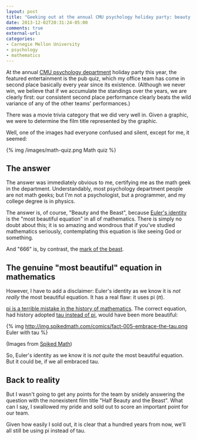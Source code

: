 ```yaml
---
layout: post
title: "Geeking out at the annual CMU psychology holiday party: beauty and selling out"
date: 2013-12-02T20:31:24-05:00
comments: true
external-url: 
categories: 
- Carnegie Mellon University
- psychology
- mathematics
---
```

At the annual [CMU psychology department](http://www.psy.cmu.edu/) holiday party this year, the featured entertainment is the pub quiz, which my office team has come in second place basically every year since its existence. (Although we never win, we believe that if we accumulate the standings over the years, we are clearly first: our consistent second place performance clearly beats the wild variance of any of the other teams' performances.)

There was a movie trivia category that we did very well in. Given a graphic, we were to determine the film title represented by the graphic.

Well, one of the images had everyone confused and silent, except for me, it seemed:

{% img /images/math-quiz.png Math quiz %}

<!--more-->

## The answer

The answer was immediately obvious to me, certifying me as the math geek in the department. Understandably, most psychology department people are not math geeks; but I'm not a psychologist, but a programmer, and my college degree is in physics.

The answer is, of course, "Beauty and the Beast", because [Euler's identity](http://en.wikipedia.org/wiki/Euler%27s_identity) is the "most beautiful equation" in all of mathematics. There is simply no doubt about this; it is so amazing and wondrous that if you've studied mathematics seriously, contemplating this equation is like seeing God or something.

And "666" is, by contrast, the [mark of the beast](http://en.wikipedia.org/wiki/Number_of_the_beast).

## The genuine "most beautiful" equation in mathematics

However, I have to add a disclaimer: Euler's identity as we know it is *not really* the most beautiful equation. It has a real flaw: it uses pi (*π*).

[pi is a terrible mistake in the history of mathematics](/blog/2012/03/14/for-real-geeks-today-is-not-pi-day-but-half-tau-day/). The correct equation, had history adopted [tau instead of pi](http://tauday.com/), would have been more beautiful:

{% img http://img.spikedmath.com/comics/fact-005-embrace-the-tau.png Euler with tau %}

(Images from [Spiked Math](http://spikedmath.com/fact-005.html))

So, Euler's identity as we know it is *not quite* the most beautiful equation. But it could be, if we all embraced tau.

## Back to reality

But I wasn't going to get any points for the team by snidely answering the question with the nonexistent film title "Half Beauty and the Beast". What can I say, I swallowed my pride and sold out to score an important point for our team.

Given how easily I sold out, it is clear that a hundred years from now, we'll all still be using pi instead of tau.
